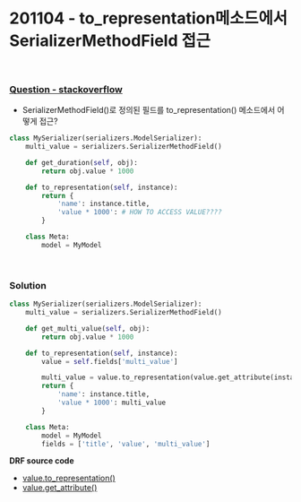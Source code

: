 # 201104 - to_representation메소드에서 SerializerMethodField 접근

<br>

### [Question - stackoverflow](https://stackoverflow.com/questions/29784512/django-rest-framework-serializer-to-representation)

-   SerializerMethodField()로 정의된 필드를 to_representation() 메소드에서 어떻게 접근?

```python
class MySerializer(serializers.ModelSerializer):
    multi_value = serializers.SerializerMethodField()

    def get_duration(self, obj):
        return obj.value * 1000

    def to_representation(self, instance):
        return {
            'name': instance.title, 
            'value * 1000': # HOW TO ACCESS VALUE????
        }

    class Meta:
        model = MyModel
```



<br>

### Solution

```python
class MySerializer(serializers.ModelSerializer):
    multi_value = serializers.SerializerMethodField()

    def get_multi_value(self, obj):
        return obj.value * 1000

    def to_representation(self, instance):
        value = self.fields['multi_value']

        multi_value = value.to_representation(value.get_attribute(instance))
        return {
            'name': instance.title,
            'value * 1000': multi_value
        }

    class Meta:
        model = MyModel
        fields = ['title', 'value', 'multi_value']
```

**DRF source code**

-   [value.to_representation()](https://github.com/encode/django-rest-framework/blob/56e45081235783812f90098916a6e0131b08bbaa/rest_framework/fields.py#L1868)
-   [value.get_attribute()](https://github.com/encode/django-rest-framework/blob/56e45081235783812f90098916a6e0131b08bbaa/rest_framework/fields.py#L451)

